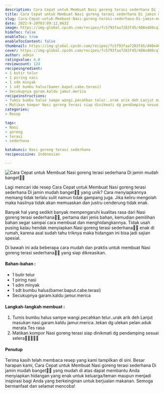 ```yaml
---
description: Cara Cepat untuk Membuat Nasi goreng terasi sederhana Di jamin mudah banget"
title: Cara Cepat untuk Membuat Nasi goreng terasi sederhana Di jamin mudah banget
slug: Cara-Cepat-untuk-Membuat-Nasi-goreng-terasi-sederhana-Di-jamin-mudah-banget
date: 2022-9-20T03:09:12.063Z
image: https://img-global.cpcdn.com/recipes/fc5793faa7283f45/400x400cq70/photo.jpg
hideToc: false
enableToc: true
enableTocContent: false
thumbnail: https://img-global.cpcdn.com/recipes/fc5793faa7283f45/400x400cq70/photo.jpg
cover: https://img-global.cpcdn.com/recipes/fc5793faa7283f45/400x400cq70/photo.jpg
author: admin
ratingvalue: 4.8
reviewcount: 124
recipeingredient:
- 1 butir telur
- 1 piring nasi
- 1 sdm minyak
- 1 sdt bumbu halus(bamer.baput.cabe.terasi)
- Secukupnya garam.kaldu jamur.merica
recipeinstructions:
- Tumis bumbu halus sampe wangi.pecahkan telur..urak arik deh Lanjut masukan nasi.garam.kaldu jamur.merica..tekan dg ulekan pelan.aduk merata Tes rasa
- Matikan kompor Nasi goreng terasi siap dinikmati dg pendamping sesuai selera🤗🤗🤤🤤😉
categories:
- Resep

tags:
- Nasi
- goreng
- terasi
- sederhana

katakunci: Nasi goreng terasi sederhana
recipecuisine: Indonesian

---
```


![Cara Cepat untuk Membuat Nasi goreng terasi sederhana Di jamin mudah banget👩‍🍳](https://img-global.cpcdn.com/recipes/fc5793faa7283f45/400x400cq70/photo.jpg)

Lagi mencari ide resep Cara Cepat untuk Membuat Nasi goreng terasi sederhana Di jamin mudah banget👩‍🍳 yang unik? Cara menyiapkannya memang tidak terlalu sulit namun tidak gampang juga. Jika keliru mengolah maka hasilnya tidak akan memuaskan dan justru cenderung tidak enak.

Banyak hal yang sedikit banyak mempengaruhi kualitas rasa dari Nasi goreng terasi sederhana👩‍🍳, pertama dari jenis bahan, kemudian pemilihan bahan segar sampai cara membuat dan menghidangkannya. Tidak usah pusing kalau hendak menyiapkan Nasi goreng terasi sederhana👩‍🍳 enak di rumah, karena asal sudah tahu triknya maka hidangan ini bisa jadi sajian spesial.

Di bawah ini ada beberapa cara mudah dan praktis untuk membuat Nasi goreng terasi sederhana👩‍🍳 yang siap dikreasikan.

<!--inarticleads1-->

#### Bahan-bahan :

- 1 butir telur
- 1 piring nasi
- 1 sdm minyak
- 1 sdt bumbu halus(bamer.baput.cabe.terasi)
- Secukupnya garam.kaldu jamur.merica

<!--inarticleads2-->

#### Langkah-langkah membuat :

1. Tumis bumbu halus sampe wangi.pecahkan telur..urak arik deh Lanjut masukan nasi.garam.kaldu jamur.merica..tekan dg ulekan pelan.aduk merata Tes rasa
1. Matikan kompor Nasi goreng terasi siap dinikmati dg pendamping sesuai selera🤗🤗🤤🤤😉

#### Penutup

Terima kasih telah membaca resep yang kami tampilkan di sini. Besar harapan kami, Cara Cepat untuk Membuat Nasi goreng terasi sederhana Di jamin mudah banget👩‍🍳 yang mudah di atas dapat membantu Anda menyiapkan hidangan yang enak untuk keluarga/teman maupun menjadi inspirasi bagi Anda yang berkeinginan untuk berjualan makanan. Semoga bermanfaat dan selamat mencoba!
